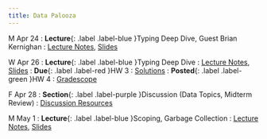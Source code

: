 ```yaml
---
title: Data Palooza
---
```


M Apr 24
: **Lecture**{: .label .label-blue }Typing Deep Dive, Guest Brian Kernighan
  : [Lecture Notes]({{site.baseurl}}/lectures/07), [Slides](https://docs.google.com/presentation/d/196AgYxc9mFypCwZwHAMNtbylKsfsANX8/edit?usp=sharing&ouid=101757866260235503028&rtpof=true&sd=true)

W Apr 26
: **Lecture**{: .label .label-blue }Typing Deep Dive
  : [Lecture Notes]({{site.baseurl}}/lectures/08), [Slides](https://docs.google.com/presentation/d/196AgYxc9mFypCwZwHAMNtbylKsfsANX8/edit?usp=sharing&ouid=101757866260235503028&rtpof=true&sd=true)
: **Due**{: .label .label-red }HW 3
  : [Solutions](https://drive.google.com/file/d/1noGtLdcYdhorW5D38wPbVWeE7U8_Sb9n/view?usp=sharing)
: **Posted**{: .label .label-green }HW 4
  : [Gradescope](https://www.gradescope.com/courses/529662/assignments/2853324)

F Apr 28
: **Section**{: .label .label-purple }Discussion (Data Topics, Midterm Review)
  : [Discussion Resources](https://drive.google.com/drive/folders/1TBOqhuq2-JFEcW0KNkbnC6UXtpGUsATe)

M May 1
: **Lecture**{: .label .label-blue }Scoping, Garbage Collection
  : [Lecture Notes]({{site.baseurl}}/lectures/09), [Slides](https://docs.google.com/presentation/d/196AgYxc9mFypCwZwHAMNtbylKsfsANX8/edit?usp=sharing&ouid=101757866260235503028&rtpof=true&sd=true)
